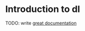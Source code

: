 # Introduction to dl

TODO: write [great documentation](http://jacobian.org/writing/what-to-write/)
